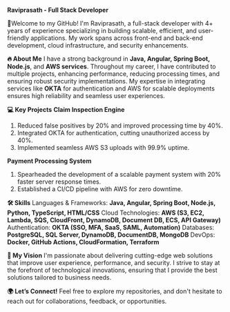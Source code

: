 **Raviprasath - Full Stack Developer** 

🚀Welcome to my GitHub! I'm Raviprasath, a full-stack developer with 4+ years of experience specializing in building scalable, efficient, and user-friendly applications. My work spans across front-end and back-end development, cloud infrastructure, and security enhancements.

**🔥 About Me**
I have a strong background in **Java, Angular, Spring Boot, Node.js**, and **AWS services**. Throughout my career, I have contributed to multiple projects, enhancing performance, reducing processing times, and ensuring robust security implementations. My expertise in integrating services like **OKTA** for authentication and AWS for scalable deployments ensures high reliability and seamless user experiences.

**💻 Key Projects**
**Claim Inspection Engine**
1. Reduced false positives by 20% and improved processing time by 40%.
2. Integrated OKTA for authentication, cutting unauthorized access by 40%.
3. Implemented seamless AWS S3 uploads with 99.9% uptime.

**Payment Processing System**
1. Spearheaded the development of a scalable payment system with 20% faster server response times.
2. Established a CI/CD pipeline with AWS for zero downtime.

**🛠 Skills**
Languages & Frameworks: **Java, Angular, Spring Boot, Node.js, Python, TypeScript, HTML/CSS**
Cloud Technologies: **AWS (S3, EC2, Lambda, SQS, CloudFront, DynamoDB, Document DB, ECS, API Gateway)**
Authentication: **OKTA (SSO, MFA, SaaS, SAML, Automation)**
Databases: **PostgreSQL, SQL Server, DynamoDB, DocumentDB, MongoDB**
DevOps: **Docker, GitHub Actions, CloudFormation, Terraform**

**🚀 My Vision**
I'm passionate about delivering cutting-edge web solutions that improve user experience, performance, and security. I strive to stay at the forefront of technological innovations, ensuring that I provide the best solutions tailored to business needs.

**🌍 Let’s Connect!**
Feel free to explore my repositories, and don't hesitate to reach out for collaborations, feedback, or opportunities.
